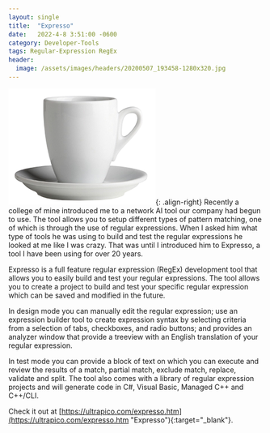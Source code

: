 ```yaml
---
layout: single
title:  "Expresso"
date:   2022-4-8 3:51:00 -0600
category: Developer-Tools
tags: Regular-Expression RegEx
header:
  image: /assets/images/headers/20200507_193458-1280x320.jpg
---
```


![Image](/assets/images/posts/Expresso.png "XML Notepad 2007 Icon"){: .align-right} Recently a college of mine introduced me to a network AI tool our company had begun to use.  The tool allows you to setup different types of pattern matching, one of which is through the use of regular expressions.  When I asked him what type of tools he was using to build and test the regular expressions he looked at me like I was crazy.  That was until I introduced him to Expresso, a tool I have been using for over 20 years.

Expresso is a full feature regular expression (RegEx) development tool that allows you to easily build and test your regular expressions.  The tool allows you to create a project to build and test your specific regular expression which can be saved and modified in the future.

In design mode you can manually edit the regular expression; use an expression builder tool to create expression syntax by selecting criteria from a selection of tabs, checkboxes, and radio buttons; and provides an analyzer window that provide a treeview with an English translation of your regular expression.

In test mode you can provide a block of text on which you can execute and review the results of a match, partial match, exclude match, replace, validate and split.  The tool also comes with a library of regular expression projects and will generate code in C#, Visual Basic, Managed C++ and C++/CLI.

Check it out at [https://ultrapico.com/expresso.htm](https://ultrapico.com/expresso.htm "Expresso"){:target="_blank"}.
